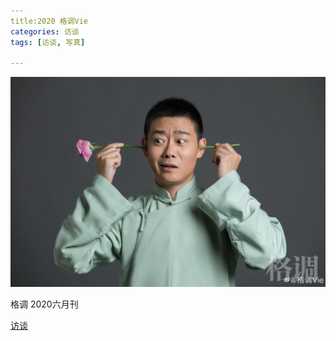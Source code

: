 ```yaml
---
title:2020 格调Vie
categories: 访谈
tags: [访谈, 写真]

---
```


![](https://raw.githubusercontent.com/rhenginium/image/main/img-1616651170819033503301efa7e718e4b653a8e796084.jpg)

格调 2020六月刊

[访谈](https://m.weibo.cn/7020019316/4515109596569518)